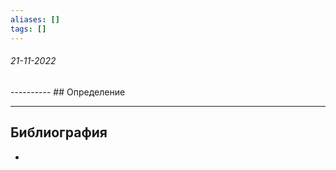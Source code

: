 ```yaml
---
aliases: []
tags: []
---
```

<h6>21-11-2022</h6>
----------
## Определение


---
## Библиография
- 
